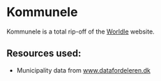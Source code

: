 # Kommunele

Kommunele is a total rip-off of the [Worldle](https://github.com/teuteuf/worldle) website.

## Resources used:
* Municipality data from www.datafordeleren.dk
